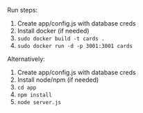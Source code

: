 Run steps:
1. Create app/config.js with database creds
2. Install docker (if needed)
3. `sudo docker build -t cards .`
4. `sudo docker run -d -p 3001:3001 cards`

Alternatively:
1. Create app/config.js with database creds
2. Install node/npm (if needed)
3. `cd app`
4. `npm install`
5. `node server.js`
